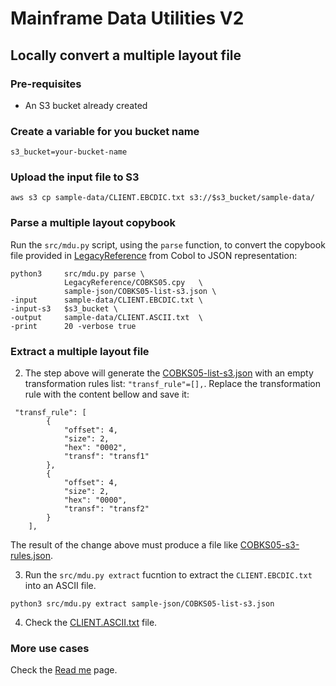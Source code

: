 # Mainframe Data Utilities V2

## Locally convert a multiple layout file

### Pre-requisites
- An S3 bucket already created

### Create a variable for you bucket name
```
s3_bucket=your-bucket-name
```
### Upload the input file to S3

```
aws s3 cp sample-data/CLIENT.EBCDIC.txt s3://$s3_bucket/sample-data/
```
### Parse a multiple layout copybook

Run the `src/mdu.py` script, using the `parse` function, to convert the copybook file provided in [LegacyReference](/LegacyReference) from Cobol to JSON representation:

```
python3     src/mdu.py parse \
            LegacyReference/COBKS05.cpy   \
            sample-json/COBKS05-list-s3.json \
-input      sample-data/CLIENT.EBCDIC.txt \
-input-s3   $s3_bucket \
-output     sample-data/CLIENT.ASCII.txt  \
-print      20 -verbose true
```

### Extract a multiple layout file

2. The step above will generate the [COBKS05-list-s3.json](/sample-json/COBKS05-list-s3.json) with an empty transformation rules list: `"transf_rule"=[],`. Replace the transformation rule with the content bellow and save it:

```
 "transf_rule": [
        {
            "offset": 4,
            "size": 2,
            "hex": "0002",
            "transf": "transf1"
        },
        {
            "offset": 4,
            "size": 2,
            "hex": "0000",
            "transf": "transf2"
        }
    ],
```

The result of the change above must produce a file like [COBKS05-s3-rules.json](/sample-json/COBKS05-list-s3-rules.json).

3. Run the `src/mdu.py extract` fucntion to extract the `CLIENT.EBCDIC.txt` into an ASCII file.

```
python3 src/mdu.py extract sample-json/COBKS05-list-s3.json
```

4. Check the [CLIENT.ASCII.txt](/sample-data/CLIENT.ASCII.txt) file.

### More use cases

Check the [Read me](/docs/readme.md) page.